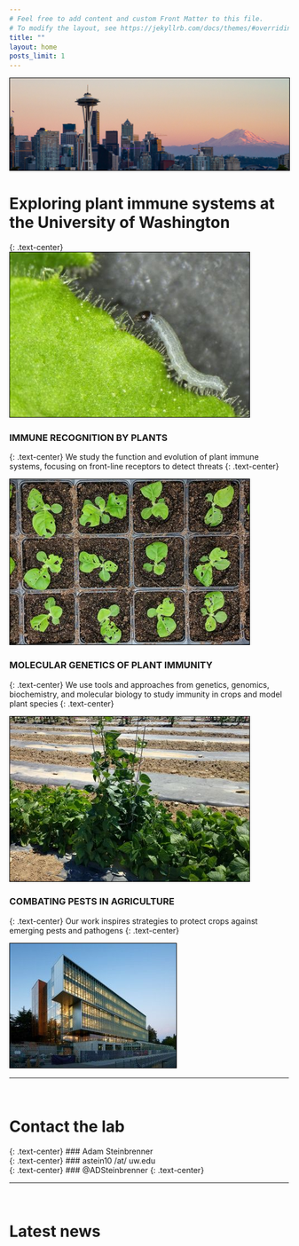 ```yaml
---
# Feel free to add content and custom Front Matter to this file.
# To modify the layout, see https://jekyllrb.com/docs/themes/#overriding-theme-defaults
title: ""
layout: home
posts_limit: 1
---
```


<img src="/images/homepage1.jpg" class="align-center" alt="" style="border: #000000 1px solid;">

<h1 class="entry-title p-name">Exploring plant immune systems at the University of Washington</h1>
{: .text-center}
<br>

<img src="/images/homepage2.jpg" class="align-center" alt="" style="border: #000000 1px solid;">

### IMMUNE RECOGNITION BY PLANTS <br>
{: .text-center}
We study the function and evolution of plant immune systems, focusing on front-line receptors to detect threats
{: .text-center}



<img src="/images/homepage3.jpg" class="align-center" alt="" style="border: #000000 1px solid;">

### MOLECULAR GENETICS OF PLANT IMMUNITY
{: .text-center}
We use tools and approaches from genetics, genomics, biochemistry, and molecular biology to study immunity in crops and model plant species
{: .text-center}



<img src="/images/homepage4.jpg" class="align-center" alt="" style="border: #000000 1px solid;">

### COMBATING PESTS IN AGRICULTURE
{: .text-center}
Our work inspires strategies to protect crops against emerging pests and pathogens
{: .text-center}

<img src="/images/homepage5.jpg" class="align-center" alt="" style="border: #000000 1px solid;">

<br>

---

<br>

<h1 id="contact" class="page-title">Contact the lab</h1>
{: .text-center}
### Adam Steinbrenner <br>
{: .text-center}
### astein10 /at/ uw.edu <br>
{: .text-center}
### @ADSteinbrenner
{: .text-center}

<br>

---

<br>
<h1 id="latest news" class="page-title">Latest news</h1>